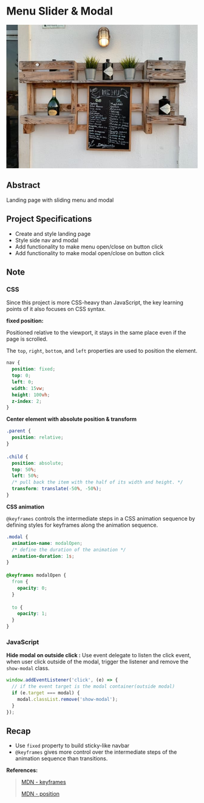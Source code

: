 # Menu Slider & Modal

![image](../assets/image/menu.jpg)

## Abstract

Landing page with sliding menu and modal

## Project Specifications

- Create and style landing page
- Style side nav and modal
- Add functionality to make menu open/close on button click
- Add functionality to make modal open/close on button click

## Note

### CSS

Since this project is more CSS-heavy than JavaScript, the key learning points of it also focuses on CSS syntax.

**fixed position:**

Positioned relative to the viewport, it stays in the same place even if the page is scrolled.

The `top`, `right`, `bottom`, and `left` properties are used to position the element.

```css
nav {
  position: fixed;
  top: 0;
  left: 0;
  width: 15vw;
  height: 100vh;
  z-index: 2;
}
```

**Center element with absolute position & transform**

```css
.parent {
  position: relative;
}

.child {
  position: absolute;
  top: 50%;
  left: 50%;
  /* pull back the item with the half of its width and height. */
  transform: translate(-50%, -50%);
}
```

**CSS animation**

`@keyframes` controls the intermediate steps in a CSS animation sequence by defining styles for keyframes along the animation sequence.

```css
.modal {
  animation-name: modalOpen;
  /* define the duration of the animation */
  animation-duration: 1s;
}

@keyframes modalOpen {
  from {
    opacity: 0;
  }

  to {
    opacity: 1;
  }
}
```

### JavaScript

**Hide modal on outside click :**
Use event delegate to listen the click event, when user click outside of the modal, trigger the listener and remove the `show-modal` class.

```js
window.addEventListener('click', (e) => {
  // if the event target is the modal container(outside modal)
  if (e.target === modal) {
    modal.classList.remove('show-modal');
  }
});
```

## Recap

- Use `fixed` property to build sticky-like navbar
- `@keyframes` gives more control over the intermediate steps of the animation sequence than transitions.

**References:**

> [MDN - keyframes](https://developer.mozilla.org/en-US/docs/Web/CSS/@keyframes)
>
> [MDN - position](https://developer.mozilla.org/en-US/docs/Web/CSS/position)
